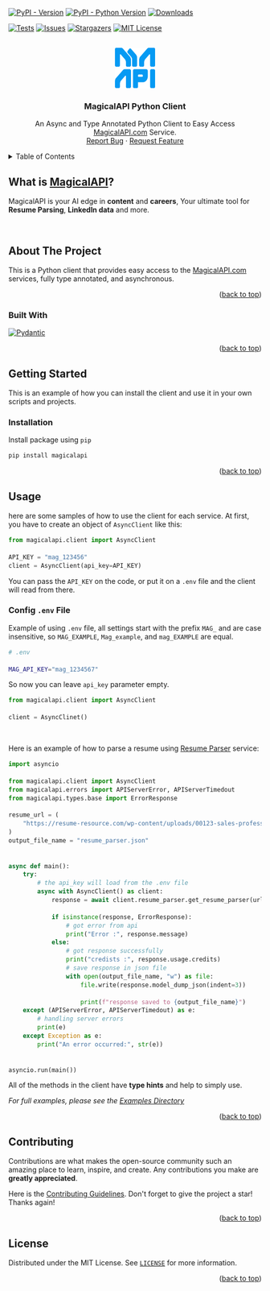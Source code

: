 <a name="readme-top"></a>

<!-- PROJECT SHIELDS -->

[![PyPI - Version][pypi-version-shields]][pypi-url]
[![PyPI - Python Version][pypi-python-versions-shields]][pypi-url]
[![Downloads](https://static.pepy.tech/badge/magicalapi)][pypi-url]
<!-- (https://pepy.tech/project/magicalapi) -->

<!--[![Contributors][contributors-shield]][contributors-url]-->
<!-- [![Forks][forks-shield]][forks-url]-->

[![Tests][tests-shield]][github-repo-url]
[![Issues][issues-shield]][issues-url]
[![Stargazers][stars-shield]][stars-url]
[![MIT License][license-shield]][license-url]




<!-- PROJECT LOGO -->

<br />
<div align="center">
  <a href="https://magicalapi.com">
    <img src="https://raw.githubusercontent.com/magicalapi/magicalapi-python/master/docs/logo.png?raw=true" alt="Logo" width="80" height="80">
  </a>

<h3 align="center">MagicalAPI Python Client</h3>

  <p align="center">
    An Async and Type Annotated Python Client to Easy Access <a href="https://magicalapi.com">MagicalAPI.com</a> Service.
    <br />
    <!-- <a href="https://github.com/magicalapi/magicalapi-python"><strong>Explore the docs »</strong></a> -->
    <!-- <br /> -->
    <!-- <br /> -->
    <!-- <a href="https://github.com/magicalapi/magicalapi-python">View Demo</a> -->
    <!-- · -->
    <a href="https://github.com/magicalapi/magicalapi-python/issues">Report Bug</a>
    ·
    <a href="https://github.com/magicalapi/magicalapi-python/issues">Request Feature</a>
  </p>
</div>

<!-- TABLE OF CONTENTS -->

<details>
  <summary>Table of Contents</summary>
  <ol>
    <li>
      <a href="#waht-is-magicalapi">What is MagicalAPI</a>
    </li>
    <li>
      <a href="#about-the-project">About The Project</a>
      <ul>
        <li><a href="#built-with">Built With</a></li>
      </ul>
    </li>
    <li>
      <a href="#getting-started">Getting Started</a>
      <ul>
        <!-- <li><a href="#prerequisites">Prerequisites</a></li> -->
        <li><a href="#installation">Installation</a></li>
      </ul>
    </li>
    <li><a href="#usage">Usage</a></li>
    <li><a href="#contributing">Contributing</a></li>
    <li><a href="#license">License</a></li>
    <!-- <li><a href="#acknowledgments">Acknowledgments</a></li> -->
  </ol>
</details>


<!-- ABOUT THE MAGICALAPI -->

## What is [MagicalAPI][website-url]?

MagicalAPI is your AI edge in **content** and **careers**, Your ultimate tool for **Resume Parsing**, **LinkedIn data** and more.

<br>

<!-- ABOUT THE PROJECT -->

## About The Project

<!-- [![Product Name Screen Shot][product-screenshot]](https://example.com) -->

This is a Python client that provides easy access to the [MagicalAPI.com][website-url] services, fully type annotated, and asynchronous.

<!-- `magicalapi`, `magicalapi-python`, `MagicalAPI`, `MagicalAPI Python Client` -->

<p align="right">(<a href="#readme-top">back to top</a>)</p>

### Built With

[![Pydantic][Pydantic.badge]](https://pydantic.dev/)

<p align="right">(<a href="#readme-top">back to top</a>)</p>

<!-- GETTING STARTED -->

## Getting Started

This is an example of how you can install the client and use it in your own scripts and projects.

### Installation

Install package using `pip`

```bash
pip install magicalapi
```

<p align="right">(<a href="#readme-top">back to top</a>)</p>

<!-- USAGE EXAMPLES -->

## Usage

here are some samples of how to use the client for each service. 
At first, you have to create an object of `AsyncClient` like this:

```python
from magicalapi.client import AsyncClient

API_KEY = "mag_123456"
client = AsyncClient(api_key=API_KEY)
```

You can pass the `API_KEY` on the code, or put it on a `.env` file and the client will read from there.

### Config `.env` File

Example of using `.env` file, all settings start with the prefix `MAG_` and are case insensitive, so `MAG_EXAMPLE`, `Mag_example`, and `mag_EXAMPLE` are equal.   

```bash
# .env

MAG_API_KEY="mag_1234567"
```

So now you can leave `api_key` parameter empty.

```python
from magicalapi.client import AsyncClient

client = AsyncClinet()
```

<br>

Here is an example of how to parse a resume using [Resume Parser](https://magicalapi.com/resume/) service:

```python
import asyncio

from magicalapi.client import AsyncClient
from magicalapi.errors import APIServerError, APIServerTimedout
from magicalapi.types.base import ErrorResponse

resume_url = (
    "https://resume-resource.com/wp-content/uploads/00123-sales-professional-resume.pdf"
)
output_file_name = "resume_parser.json"


async def main():
    try:
        # the api_key will load from the .env file
        async with AsyncClient() as client:
            response = await client.resume_parser.get_resume_parser(url=resume_url)

            if isinstance(response, ErrorResponse):
                # got error from api
                print("Error :", response.message)
            else:
                # got response successfully
                print("credists :", response.usage.credits)
                # save response in json file
                with open(output_file_name, "w") as file:
                    file.write(response.model_dump_json(indent=3))

                    print(f"response saved to {output_file_name}")
    except (APIServerError, APIServerTimedout) as e:
        # handling server errors
        print(e)
    except Exception as e:
        print("An error occurred:", str(e))


asyncio.run(main())
```

All of the methods in the client have **type hints** and help to simply use.

_For full examples, please see the [Examples Directory](https://github.com/magicalapi/magicalapi-python/blob/master/examples/)_

<p align="right">(<a href="#readme-top">back to top</a>)</p>

<!-- CONTRIBUTING -->

## Contributing

Contributions are what makes the open-source community such an amazing place to learn, inspire, and create. Any contributions you make are **greatly appreciated**.

Here is the [Contributing Guidelines](https://github.com/magicalapi/magicalapi-python/blob/master/CONTRIBUTING.rst).
Don't forget to give the project a star! Thanks again!

<p align="right">(<a href="#readme-top">back to top</a>)</p>

<!-- LICENSE -->

## License

Distributed under the MIT License. See [`LICENSE`](https://github.com/magicalapi/magicalapi-python/blob/master/LICENSE) for more information.

<p align="right">(<a href="#readme-top">back to top</a>)</p>

<!-- MARKDOWN LINKS & IMAGES -->
<!-- SHIELDS -->
[contributors-shield]: https://img.shields.io/github/contributors/magicalapi/magicalapi-python.svg?style=for-the-badge
[forks-shield]: https://img.shields.io/github/forks/magicalapi/magicalapi-python.svg?style=for-the-badge
[stars-shield]: https://img.shields.io/github/stars/magicalapi/magicalapi-python?style=flat&color=green
[issues-shield]: https://img.shields.io/github/issues/magicalapi/magicalapi-python.svg
[license-shield]: https://img.shields.io/github/license/magicalapi/magicalapi-python.svg
<!-- other links -->
[contributors-url]: https://github.com/magicalapi/magicalapi-python/graphs/contributors
[forks-url]: https://github.com/magicalapi/magicalapi-python/network/members
[stars-url]: https://github.com/magicalapi/magicalapi-python/stargazers
[issues-url]: https://github.com/magicalapi/magicalapi-python/issues
[license-url]: https://github.com/magicalapi/magicalapi-python/blob/master/LICENSE
[pypi-url]: https://pypi.org/project/magicalapi
[github-repo-url]: https://github.com/magicalapi/magicalapi-python
<!-- [linkedin-shield]: https://img.shields.io/badge/-LinkedIn-black.svg?style=for-the-badge&logo=linkedin&colorB=555 -->

<!-- [linkedin-url]: https://linkedin.com/company/MagicalAPI -->

<!-- [product-screenshot]: images/screenshot.png -->

[Pydantic.badge]: https://img.shields.io/badge/pydantic-black?style=for-the-badge&logo=pydantic&logoColor=red
[Httpx.badge]: https://img.shields.io/badge/Httpx-gray?style=for-the-badge
[tests-shield]: https://github.com/magicalapi/magicalapi-python/actions/workflows/tests.yml/badge.svg
[pypi-version-shields]: https://img.shields.io/pypi/v/magicalapi
[pypi-python-versions-shields]: https://img.shields.io/pypi/pyversions/magicalapi
[website-url]: https://magicalapi.com


